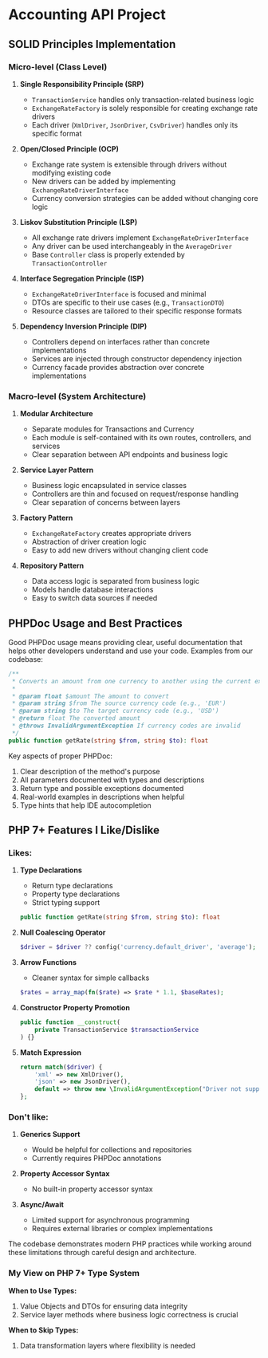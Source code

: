 # Accounting API Project

## SOLID Principles Implementation

### Micro-level (Class Level)

1. **Single Responsibility Principle (SRP)**
   - `TransactionService` handles only transaction-related business logic
   - `ExchangeRateFactory` is solely responsible for creating exchange rate drivers
   - Each driver (`XmlDriver`, `JsonDriver`, `CsvDriver`) handles only its specific format

2. **Open/Closed Principle (OCP)**
   - Exchange rate system is extensible through drivers without modifying existing code
   - New drivers can be added by implementing `ExchangeRateDriverInterface`
   - Currency conversion strategies can be added without changing core logic

3. **Liskov Substitution Principle (LSP)**
   - All exchange rate drivers implement `ExchangeRateDriverInterface`
   - Any driver can be used interchangeably in the `AverageDriver`
   - Base `Controller` class is properly extended by `TransactionController`

4. **Interface Segregation Principle (ISP)**
   - `ExchangeRateDriverInterface` is focused and minimal
   - DTOs are specific to their use cases (e.g., `TransactionDTO`)
   - Resource classes are tailored to their specific response formats

5. **Dependency Inversion Principle (DIP)**
   - Controllers depend on interfaces rather than concrete implementations
   - Services are injected through constructor dependency injection
   - Currency facade provides abstraction over concrete implementations

### Macro-level (System Architecture)

1. **Modular Architecture**
   - Separate modules for Transactions and Currency
   - Each module is self-contained with its own routes, controllers, and services
   - Clear separation between API endpoints and business logic

2. **Service Layer Pattern**
   - Business logic encapsulated in service classes
   - Controllers are thin and focused on request/response handling
   - Clear separation of concerns between layers

3. **Factory Pattern**
   - `ExchangeRateFactory` creates appropriate drivers
   - Abstraction of driver creation logic
   - Easy to add new drivers without changing client code

4. **Repository Pattern**
   - Data access logic is separated from business logic
   - Models handle database interactions
   - Easy to switch data sources if needed

## PHPDoc Usage and Best Practices

Good PHPDoc usage means providing clear, useful documentation that helps other developers understand and use your code. Examples from our codebase:

```php
/**
 * Converts an amount from one currency to another using the current exchange rate.
 *
 * @param float $amount The amount to convert
 * @param string $from The source currency code (e.g., 'EUR')
 * @param string $to The target currency code (e.g., 'USD')
 * @return float The converted amount
 * @throws InvalidArgumentException If currency codes are invalid
 */
public function getRate(string $from, string $to): float
```

Key aspects of proper PHPDoc:
1. Clear description of the method's purpose
2. All parameters documented with types and descriptions
3. Return type and possible exceptions documented
4. Real-world examples in descriptions when helpful
5. Type hints that help IDE autocompletion

## PHP 7+ Features I Like/Dislike

### Likes:
1. **Type Declarations**
   - Return type declarations
   - Property type declarations
   - Strict typing support
   ```php
   public function getRate(string $from, string $to): float
   ```

2. **Null Coalescing Operator**
   ```php
   $driver = $driver ?? config('currency.default_driver', 'average');
   ```

3. **Arrow Functions**
   - Cleaner syntax for simple callbacks
   ```php
   $rates = array_map(fn($rate) => $rate * 1.1, $baseRates);
   ```

4. **Constructor Property Promotion**
   ```php
   public function __construct(
       private TransactionService $transactionService
   ) {}
   ```

5. **Match Expression**
   ```php
   return match($driver) {
       'xml' => new XmlDriver(),
       'json' => new JsonDriver(),
       default => throw new \InvalidArgumentException("Driver not supported"),
   };
   ```

### Don't like:
1. **Generics Support**
   - Would be helpful for collections and repositories
   - Currently requires PHPDoc annotations

2. **Property Accessor Syntax**
   - No built-in property accessor syntax

3. **Async/Await**
   - Limited support for asynchronous programming
   - Requires external libraries or complex implementations

The codebase demonstrates modern PHP practices while working around these limitations through careful design and architecture.

### My View on PHP 7+ Type System

**When to Use Types:**
1. Value Objects and DTOs for ensuring data integrity
2. Service layer methods where business logic correctness is crucial

**When to Skip Types:**
1. Data transformation layers where flexibility is needed
